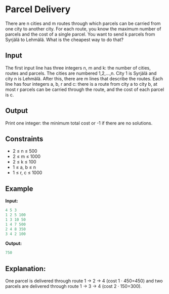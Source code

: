 # Parcel Delivery

There are n cities and m routes through which parcels can be carried from one city to another city. For each route, you know the maximum number of parcels and the cost of a single parcel.
You want to send k parcels from Syrjälä to Lehmälä. What is the cheapest way to do that?

## Input

The first input line has three integers n, m and k: the number of cities, routes and parcels. The cities are numbered 1,2,&hellip;,n. City 1 is Syrjälä and city n is Lehmälä.
After this, there are m lines that describe the routes. Each line has four integers a, b, r and c: there is a route from city a to city b, at most r parcels can be carried through the route, and the cost of each parcel is c.

## Output

Print one integer: the minimum total cost or -1 if there are no solutions.

## Constraints

* 2 &le; n &le; 500
* 2 &le; m &le; 1000
* 2 &le; k &le; 100
* 1 &le; a, b &le; n
* 1 &le; r, c &le; 1000

## Example

**Input:**
```c++
4 5 3
1 2 5 100
1 3 10 50
1 4 7 500
2 4 8 350
3 4 2 100
```

**Output:**
```c++
750
```    

## Explanation:

One parcel is delivered through route 1 &rightarrow; 2 &rightarrow; 4 (cost 1 &middot; 450=450) and two parcels are delivered through route 1 &rightarrow; 3 &rightarrow; 4 (cost 2 &middot; 150=300).